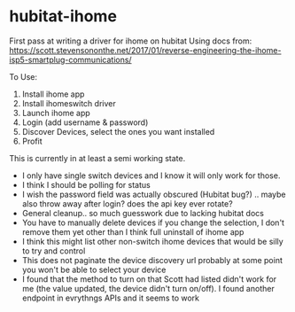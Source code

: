 # hubitat-ihome
First pass at writing a driver for ihome on hubitat
Using docs from: https://scott.stevensononthe.net/2017/01/reverse-engineering-the-ihome-isp5-smartplug-communications/

To Use:
  1. Install ihome app
  2. Install ihomeswitch driver
  3. Launch ihome app
  4. Login (add username & password)
  5. Discover Devices, select the ones you want installed
  6. Profit

This is currently in at least a semi working state.  
* I only have single switch devices and I know it will only work for those.
* I think I should be polling for status
* I wish the password field was actually obscured (Hubitat bug?) ..  maybe also throw away after login?  does the api key ever rotate?
* General cleanup..  so much guesswork due to lacking hubitat docs
* You have to manually delete devices if you change the selection, I don't remove them yet other than I think full uninstall of ihome app
* I think this might list other non-switch ihome devices that would be silly to try and control
* This does not paginate the device discovery url probably at some point you won't be able to select your device
* I found that the method to turn on that Scott had listed didn't work for me (the value updated, the device didn't turn on/off).  I found another endpoint in evrythngs APIs and it seems to work

